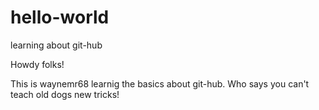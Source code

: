 # hello-world
learning about git-hub

Howdy folks!

This is waynemr68 learnig the basics about git-hub. Who says you can't teach old dogs new tricks!
